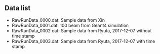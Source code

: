 ## Data list

* RawRunData_0000.dat: Sample data from Xin
* RawRunData_0001.dat: 100 beam from Geant4 simulation
* RawRunData_0002.dat: Sample data from Ryuta, 2017-12-07 without time stamp
* RawRunData_0003.dat: Sample data from Ryuta, 2017-12-07 with time stamp
